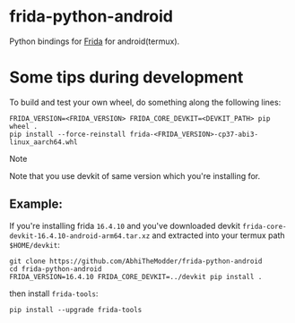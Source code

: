 # frida-python-android

Python bindings for [Frida](https://frida.re) for android(termux).

# Some tips during development

To build and test your own wheel, do something along the following lines:

```shell
FRIDA_VERSION=<FRIDA_VERSION> FRIDA_CORE_DEVKIT=<DEVKIT_PATH> pip wheel .
pip install --force-reinstall frida-<FRIDA_VERSION>-cp37-abi3-linux_aarch64.whl
```

> [!NOTE]
> Note that you use devkit of same version which you're installing for.

## Example:
If you're installing frida `16.4.10` and you've downloaded devkit `frida-core-devkit-16.4.10-android-arm64.tar.xz` and extracted into your termux path `$HOME/devkit`:

```shell
git clone https://github.com/AbhiTheModder/frida-python-android
cd frida-python-android
FRIDA_VERSION=16.4.10 FRIDA_CORE_DEVKIT=../devkit pip install .
```
then install `frida-tools`:
```shell
pip install --upgrade frida-tools
```
